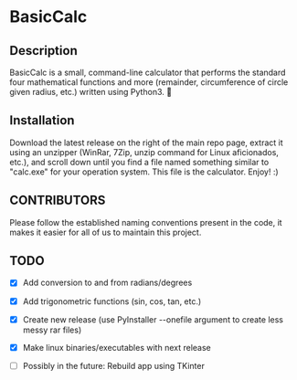 # BasicCalc

## Description

BasicCalc is a small, command-line calculator that performs the standard four mathematical functions and more (remainder, circumference of circle given radius, etc.) written using Python3. 🧮

## Installation

Download the latest release on the right of the main repo page, extract it using an unzipper (WinRar, 7Zip, unzip command for Linux aficionados, etc.), and scroll down until you find a file named something similar to "calc.exe" for your operation system. This file is the calculator. Enjoy! :)

## CONTRIBUTORS

Please follow the established naming conventions present in the code, it makes it easier for all of us to maintain this project.

## TODO
- [X] Add conversion to and from radians/degrees
- [X] Add trigonometric functions (sin, cos, tan, etc.)
- [X] Create new release (use PyInstaller --onefile argument to create less messy rar files)
- [X] Make linux binaries/executables with next release
- [ ] Possibly in the future: Rebuild app using TKinter

